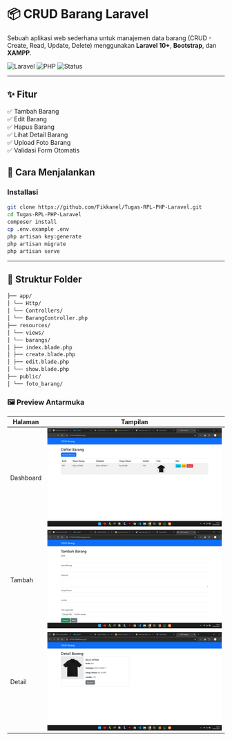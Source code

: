 # 📦 CRUD Barang Laravel

Sebuah aplikasi web sederhana untuk manajemen data barang (CRUD - Create, Read, Update, Delete) menggunakan **Laravel 10+**, **Bootstrap**, dan **XAMPP**.

![Laravel](https://img.shields.io/badge/Laravel-php--framework-red?logo=laravel)
![PHP](https://img.shields.io/badge/PHP-8.1%2B-blue?logo=php)
![Status](https://img.shields.io/badge/status-active-brightgreen)

---

## ✨ Fitur

✅ Tambah Barang  
✅ Edit Barang  
✅ Hapus Barang  
✅ Lihat Detail Barang  
✅ Upload Foto Barang  
✅ Validasi Form Otomatis

## 🚀 Cara Menjalankan

### Installasi
```bash
git clone https://github.com/Fikkanel/Tugas-RPL-PHP-Laravel.git
cd Tugas-RPL-PHP-Laravel
composer install
cp .env.example .env
php artisan key:generate
php artisan migrate
php artisan serve
```
---
## 📂 Struktur Folder
```bash
├── app/
│ └── Http/
│ └── Controllers/
│ └── BarangController.php
├── resources/
│ └── views/
│ └── barangs/
│ ├── index.blade.php
│ ├── create.blade.php
│ ├── edit.blade.php
│ └── show.blade.php
├── public/
│ └── foto_barang/
```

### 🖼️ Preview Antarmuka
| Halaman   | Tampilan                                                             |
| --------- | -------------------------------------------------------------------- |
| Dashboard | ![Tampilan Aplikasi](tampilan/Dashboard.png)   |
| Tambah    | ![Tampilan Aplikasi](tampilan/tambah.png) |
| Detail    | ![Tampilan Aplikasi](tampilan/detail.png)    |
